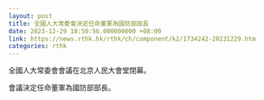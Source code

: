 ```yaml
---
layout: post
title: 全國人大常委會決定任命董軍為國防部部長
date: 2023-12-29 18:50:56.000000000 +08:00
link: https://news.rthk.hk/rthk/ch/component/k2/1734242-20231229.htm
categories: rthk
---
```


全國人大常委會會議在北京人民大會堂閉幕。

會議決定任命董軍為國防部部長。
